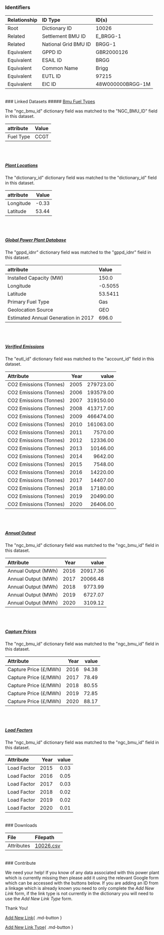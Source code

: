 ### Identifiers

| Relationship   | ID Type              | ID(s)            |
|:---------------|:---------------------|:-----------------|
| Root           | Dictionary ID        | 10026            |
| Related        | Settlement BMU ID    | E_BRGG-1         |
| Related        | National Grid BMU ID | BRGG-1           |
| Equivalent     | GPPD ID              | GBR2000126       |
| Equivalent     | ESAIL ID             | BRGG             |
| Equivalent     | Common Name          | Brigg            |
| Equivalent     | EUTL ID              | 97215            |
| Equivalent     | EIC ID               | 48W000000BRGG-1M |

<br>
### Linked Datasets
##### <a href="https://osuked.github.io/Power-Station-Dictionary/datasets/bmu-fuel-types">Bmu Fuel Types</a>



The "ngc_bmu_id" dictionary field was matched to the "NGC_BMU_ID" field in this dataset.

| attribute   | Value   |
|:------------|:--------|
| Fuel Type   | CCGT    |

<br><br>
##### <a href="https://osuked.github.io/Power-Station-Dictionary/datasets/plant-locations">Plant Locations</a>



The "dictionary_id" dictionary field was matched to the "dictionary_id" field in this dataset.

| attribute   |   Value |
|:------------|--------:|
| Longitude   |   -0.33 |
| Latitude    |   53.44 |

<br><br>
##### <a href="https://osuked.github.io/Power-Station-Dictionary/datasets/global-power-plant-database">Global Power Plant Database</a>



The "gppd_idnr" dictionary field was matched to the "gppd_idnr" field in this dataset.

| attribute                           | Value   |
|:------------------------------------|:--------|
| Installed Capacity (MW)             | 150.0   |
| Longitude                           | -0.5055 |
| Latitude                            | 53.5411 |
| Primary Fuel Type                   | Gas     |
| Geolocation Source                  | GEO     |
| Estimated Annual Generation in 2017 | 696.0   |

<br><br>
##### <a href="https://osuked.github.io/Power-Station-Dictionary/datasets/verified-emissions">Verified Emissions</a>



The "eutl_id" dictionary field was matched to the "account_id" field in this dataset.

| Attribute              |   Year |     value |
|:-----------------------|-------:|----------:|
| CO2 Emissions (Tonnes) |   2005 | 279723.00 |
| CO2 Emissions (Tonnes) |   2006 | 193579.00 |
| CO2 Emissions (Tonnes) |   2007 | 319150.00 |
| CO2 Emissions (Tonnes) |   2008 | 413717.00 |
| CO2 Emissions (Tonnes) |   2009 | 466474.00 |
| CO2 Emissions (Tonnes) |   2010 | 161063.00 |
| CO2 Emissions (Tonnes) |   2011 |   7570.00 |
| CO2 Emissions (Tonnes) |   2012 |  12336.00 |
| CO2 Emissions (Tonnes) |   2013 |  10146.00 |
| CO2 Emissions (Tonnes) |   2014 |   9642.00 |
| CO2 Emissions (Tonnes) |   2015 |   7548.00 |
| CO2 Emissions (Tonnes) |   2016 |  14220.00 |
| CO2 Emissions (Tonnes) |   2017 |  14407.00 |
| CO2 Emissions (Tonnes) |   2018 |  17180.00 |
| CO2 Emissions (Tonnes) |   2019 |  20490.00 |
| CO2 Emissions (Tonnes) |   2020 |  26406.00 |

<br><br>
##### <a href="https://osuked.github.io/Power-Station-Dictionary/datasets/annual-output">Annual Output</a>



The "ngc_bmu_id" dictionary field was matched to the "ngc_bmu_id" field in this dataset.

| Attribute           |   Year |    value |
|:--------------------|-------:|---------:|
| Annual Output (MWh) |   2016 | 20917.36 |
| Annual Output (MWh) |   2017 | 20066.48 |
| Annual Output (MWh) |   2018 |  9773.99 |
| Annual Output (MWh) |   2019 |  6727.07 |
| Annual Output (MWh) |   2020 |  3109.12 |

<br><br>
##### <a href="https://osuked.github.io/Power-Station-Dictionary/datasets/capture-prices">Capture Prices</a>



The "ngc_bmu_id" dictionary field was matched to the "ngc_bmu_id" field in this dataset.

| Attribute             |   Year |   value |
|:----------------------|-------:|--------:|
| Capture Price (£/MWh) |   2016 |   94.38 |
| Capture Price (£/MWh) |   2017 |   78.49 |
| Capture Price (£/MWh) |   2018 |   80.55 |
| Capture Price (£/MWh) |   2019 |   72.85 |
| Capture Price (£/MWh) |   2020 |   88.17 |

<br><br>
##### <a href="https://osuked.github.io/Power-Station-Dictionary/datasets/load-factors">Load Factors</a>



The "ngc_bmu_id" dictionary field was matched to the "ngc_bmu_id" field in this dataset.

| Attribute   |   Year |   value |
|:------------|-------:|--------:|
| Load Factor |   2015 |    0.03 |
| Load Factor |   2016 |    0.05 |
| Load Factor |   2017 |    0.03 |
| Load Factor |   2018 |    0.02 |
| Load Factor |   2019 |    0.02 |
| Load Factor |   2020 |    0.01 |


<br>
### Downloads


| File       | Filepath                                                                              |
|:-----------|:--------------------------------------------------------------------------------------|
| Attributes | [10026.csv](https://osuked.github.io/Power-Station-Dictionary/object_attrs/10026.csv) |


<br>
### Contribute

We need your help! If you know of any data associated with this power plant which is currently missing then please add it using the relevant Google form which can be accessed with the buttons below.  If you are adding an ID from a linkage which is already known you need to only complete the *Add New Link* form, if the link type is not currently in the dictionary you will need to use the *Add New Link Type* form.

Thank You!

[Add New Link](https://docs.google.com/forms/d/e/1FAIpQLSc5jRsQ7NgiLLXbwo9PUdwTQyuqbRwThltG56-o6NVSe7E_nw/viewform?usp=pp_url&entry.251912331=10026){ .md-button }

[Add New Link Type](https://docs.google.com/forms/d/e/1FAIpQLSdQfLmfOR0Vw4Z7gDQAIhBbqIifd1RuSFPKmDQpROhOqjo7ew/viewform?usp=pp_url&entry.2141539628=10026){ .md-button }